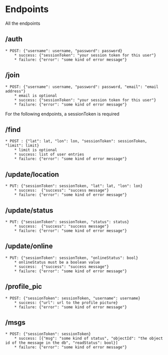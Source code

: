 # Endpoints

All the endpoints

## /auth
    * POST: {"username": username, "password": password}
        * success: {"sessionToken": "your session token for this user"}
        * failure: {"error": "some kind of error message"}

## /join
    * POST: {"username": username, "password": password, "email": "email address"}
        * email is optional
        * success: {"sessionToken": "your session token for this user"}
        * failure: {"error": "some kind of error message"}

For the following endpoints, a sessionToken is required

## /find
    * POST : {"lat": lat, "lon": lon, "sessionToken": sessionToken, "limit": limit}
        * limit is optional
        * success: list of user entries
        * failure: {"error": "some kind of error message"}

## /update/location
    * PUT: {"sessionToken": sessionToken, "lat": lat, "lon": lon}
        * success:  {"success": "success message"}
        * failure: {"error": "some kind of error message"}

## /update/status
    * PUT: {"sessionToken": sessionToken, "status": status}
        * success:  {"success": "success message"}
        * failure: {"error": "some kind of error message"}

## /update/online
    * PUT: {"sessionToken": sessionToken, "onlineStatus": bool}
        * onlineStatus must be a boolean value
        * success:  {"success": "success message"}
        * failure: {"error": "some kind of error message"}
        
## /profile_pic
    * POST: {"sessionToken": sessionToken, "username": username}
        * success: {"url": url to the profile picture}
        * failure: {"error": "some kind of error message"}

## /msgs 
    * POST: {"sessionToken": sessionToken}
        * success: [{"msg": "some kind of status", "objectId": "the object id of the message in the db", "readStatus": bool}]
        * failure: {"error": "some kind of error message"}
